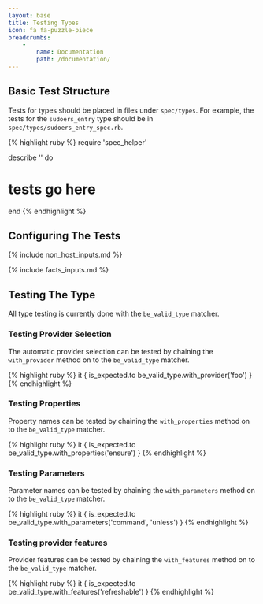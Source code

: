 ```yaml
---
layout: base
title: Testing Types
icon: fa fa-puzzle-piece
breadcrumbs:
    -
        name: Documentation
        path: /documentation/
---
```


## Basic Test Structure

Tests for types should be placed in files under `spec/types`. For example, the
tests for the `sudoers_entry` type should be in
`spec/types/sudoers_entry_spec.rb`.

{% highlight ruby %}
require 'spec_helper'

describe '<type name>' do
  # tests go here
end
{% endhighlight %}

## Configuring The Tests

{% include non_host_inputs.md %}

{% include facts_inputs.md %}

## Testing The Type

All type testing is currently done with the `be_valid_type` matcher.

### Testing Provider Selection

The automatic provider selection can be tested by chaining the `with_provider`
method on to the `be_valid_type` matcher.

{% highlight ruby %}
it { is_expected.to be_valid_type.with_provider('foo') }
{% endhighlight %}

### Testing Properties

Property names can be tested by chaining the `with_properties` method on to the
`be_valid_type` matcher.

{% highlight ruby %}
it { is_expected.to be_valid_type.with_properties('ensure') }
{% endhighlight %}

### Testing Parameters

Parameter names can be tested by chaining the `with_parameters` method on to
the `be_valid_type` matcher.

{% highlight ruby %}
it { is_expected.to be_valid_type.with_parameters('command', 'unless') }
{% endhighlight %}

### Testing provider features

Provider features can be tested by chaining the `with_features` method on to
the `be_valid_type` matcher.

{% highlight ruby %}
it { is_expected.to be_valid_type.with_features('refreshable') }
{% endhighlight %}
